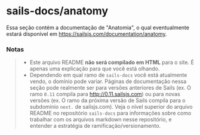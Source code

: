 # sails-docs/anatomy

Essa seção contém a documentação de "Anatomia", o qual eventualmente estará disponível em https://sailsjs.com/documentation/anatomy.

### Notas
> - Este arquivo README **não será compilado em HTML** para o site. É apenas uma explicação para que você está olhando.
> - Dependendo em qual ramo de `sails-docs` você está atualmente vendo, o domínio pode variar. Páginas de documentação nessa seção pode realmente ser para versões anteriores de Sails (ex. O ramo `0.11` compila para http://0.11.sailsjs.com) ou para novas versões (ex. O ramo da próxima versão de Sails compila para o subdomínio `next.` de sailsjs.com). Veja o nível superior do arquivo README no repositório `sails-docs` para informações sobre como trabalhar com os arquivos markdown nesse repositório, e entender a estratégia de ramificação/versionamento.

<docmeta name="notShownOnWebsite" value="true">
